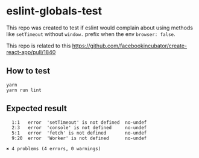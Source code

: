 # eslint-globals-test

This repo was created to test if eslint would complain about using methods like `setTimeout`
without `window.` prefix when the env `browser: false`.

This repo is related to this https://github.com/facebookincubator/create-react-app/pull/1840

## How to test

```
yarn
yarn run lint
```

## Expected result

```
  1:1   error  'setTimeout' is not defined  no-undef
  2:3   error  'console' is not defined     no-undef
  5:1   error  'fetch' is not defined       no-undef
  9:20  error  'Worker' is not defined      no-undef

✖ 4 problems (4 errors, 0 warnings)
```
